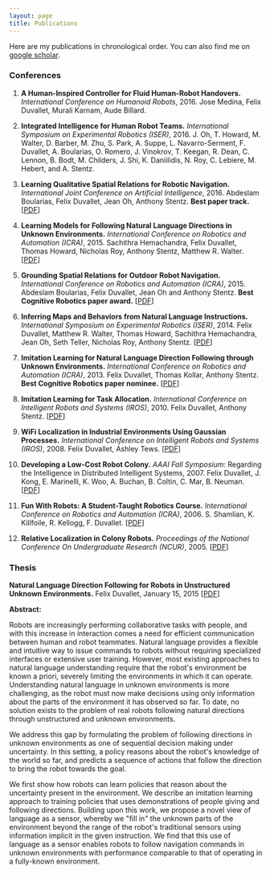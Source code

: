 ```yaml
---
layout: page
title: Publications
---
```


Here are my publications in chronological order.
You can also find me on [google scholar](https://scholar.google.ch/citations?user=rvGkDeoAAAAJ).

### Conferences

1. **A Human-Inspired Controller for Fluid Human-Robot Handovers.**
*International Conference on Humanoid Robots*, 2016.
Jose Medina, Felix Duvallet, Murali Karnam, Aude Billard.

1. **Integrated Intelligence for Human Robot Teams.**
*International Symposium on Experimental Robotics (ISER)*, 2016.
J. Oh, T. Howard, M. Walter, D. Barber, M. Zhu, S. Park, A. Suppe, L. Navarro-Serment, F. Duvallet, A. Boularias, O. Romero, J. Vinokrov, T. Keegan, R. Dean, C. Lennon, B. Bodt, M. Childers, J. Shi, K. Daniilidis, N. Roy, C. Lebiere, M. Hebert, and A. Stentz.

1. **Learning Qualitative Spatial Relations for Robotic Navigation.**
*International Joint Conference on Artificial Intelligence*, 2016.
Abdeslam Boularias, Felix Duvallet, Jean Oh, Anthony Stentz.
**Best paper track.**
[[PDF](/pubs/2015-rcta-aaai.pdf)]

1. **Learning Models for Following Natural Language Directions in Unknown Environments.**
*International Conference on Robotics and Automation (ICRA)*, 2015.
Sachithra Hemachandra, Felix Duvallet, Thomas Howard, Nicholas Roy, Anthony Stentz, Matthew R. Walter.
[[PDF](/pubs/2015-hemachandra-icra.pdf)]

1. **Grounding Spatial Relations for Outdoor Robot Navigation.**
*International Conference on Robotics and Automation (ICRA)*, 2015.
Abdeslam Boularias, Felix Duvallet, Jean Oh and Anthony Stentz.
**Best Cognitive Robotics paper award.**
[[PDF](/pubs/2015-boularias-icra.pdf)]

1. **Inferring Maps and Behaviors from Natural Language Instructions.**
*International Symposium on Experimental Robotics (ISER)*, 2014.
Felix Duvallet, Matthew R. Walter, Thomas Howard, Sachithra Hemachandra, Jean Oh, Seth Teller, Nicholas Roy, Anthony Stentz.
[[PDF](/pubs/2014-duvallet-iser.pdf)]

1. **Imitation Learning for Natural Language Direction Following through Unknown Environments.**
*International Conference on Robotics and Automation (ICRA)*, 2013.
Felix Duvallet, Thomas Kollar, Anthony Stentz.
**Best Cognitive Robotics paper nominee.**
[[PDF](/pubs/2013-directions-ICRA.pdf)]

1. **Imitation Learning for Task Allocation.**
*International Conference on Intelligent Robots and Systems (IROS)*, 2010.
Felix Duvallet, Anthony Stentz.
[[PDF](/pubs/2010-imitation_task_alloc-IROS.pdf)]

1. **WiFi Localization in Industrial Environments Using Gaussian Processes.**
*International Conference on Intelligent Robots and Systems (IROS)*, 2008.
Felix Duvallet, Ashley Tews.
[[PDF](/pubs/2008-WiFi-IROS.pdf)]

1. **Developing a Low-Cost Robot Colony.**
*AAAI Fall Symposium*: Regarding the Intelligence in Distributed Intelligent Systems, 2007.
Felix Duvallet, J. Kong, E. Marinelli, K. Woo, A. Buchan, B. Coltin, C. Mar, B. Neuman.
[[PDF](/pubs/2007-Colony-AAAI.pdf)]

1. **Fun With Robots: A Student-Taught Robotics Course.**
*International Conference on Robotics and Automation (ICRA)*, 2006.
S. Shamlian, K. Killfoile, R. Kellogg, F. Duvallet.
[[PDF](/pubs/2006-Fun_With_Robots-ICRA.pdf)]

1. **Relative Localization in Colony Robots.**
*Proceedings of the National Conference On Undergraduate Research (NCUR)*, 2005.
[[PDF](/pubs/2005-Colony-NCUR.pdf)]

### Thesis

**Natural Language Direction Following for Robots in Unstructured Unknown Environments.**
Felix Duvallet, January 15, 2015
[[PDF](/pubs/dissertation-felixd.pdf)]

**Abstract:**


Robots are increasingly performing collaborative tasks with people, and with this increase in interaction comes a need for efficient communication between human and robot teammates. Natural language provides a flexible and intuitive way to issue commands to robots without requiring specialized interfaces or extensive user training. However, most existing approaches to natural language understanding require that the robot's environment be known a priori, severely limiting the environments in which it can operate. Understanding natural language in unknown environments is more challenging, as the robot must now make decisions using only information about the parts of the environment it has observed so far. To date, no solution exists to the problem of real robots following natural directions through unstructured and unknown environments.

We address this gap by formulating the problem of following directions in unknown environments as one of sequential decision making under uncertainty. In this setting, a policy reasons about the robot's knowledge of the world so far, and predicts a sequence of actions that follow the direction to bring the robot towards the goal.

We first show how robots can learn policies that reason about the uncertainty present in the environment. We describe an imitation learning approach to training policies that uses demonstrations of people giving and following directions. Building upon this work, we propose a novel view of language as a sensor, whereby we "fill in" the unknown parts of the environment beyond the range of the robot's traditional sensors using information implicit in the given instruction. We find that this use of language as a sensor enables robots to follow navigation commands in unknown environments with performance comparable to that of operating in a fully-known environment.
